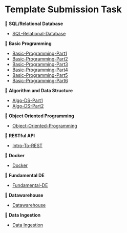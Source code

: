 # Template Submission Task

**📓 SQL/Relational Database**

- [SQL-Relational-Database](https://github.com/ALTA-DE4-Farhan-Riyandi-22Juni2000/SQL-Relational-Database)

**📔 Basic Programming**

- [Basic-Programming-Part1](https://github.com/ALTA-DE4-Farhan-Riyandi-22Juni2000/Basic-Programming-Part1)
- [Basic-Programming-Part2](https://github.com/Immersive-DataEngineer-Resource/Basic-Programming-Part2)
- [Basic-Programming-Part3](https://github.com/Immersive-DataEngineer-Resource/Basic-Programming-Part3)
- [Basic-Programming-Part4](https://github.com/Immersive-DataEngineer-Resource/Basic-Programming-Part3)
- [Basic-Programming-Part5](https://github.com/Immersive-DataEngineer-Resource/Basic-Programming-Part5)
- [Basic-Programming-Part6](https://github.com/Immersive-DataEngineer-Resource/Basic-Programming-Part6)

**📘 Algorithm and Data Structure**

- [Algo-DS-Part1](https://github.com/Immersive-DataEngineer-Resource/Algo-DS-Part1)
- [Algo-DS-Part2](https://github.com/Immersive-DataEngineer-Resource/Algo-DS-Part2)

**📗 Object Oriented Programming**

- [Object-Oriented-Programming](https://github.com/Immersive-DataEngineer-Resource/Object-Oriented-Programming)

**📙 RESTful API**

- [Intro-To-REST](https://github.com/Immersive-DataEngineer-Resource/Intro-To-REST)

**📙 Docker**

- [Docker](https://github.com/Immersive-DataEngineer-Resource/Docker)

**📙 Fundamental DE**

- [Fundamental-DE](https://github.com/Immersive-DataEngineer-Resource/fundamental-de)

**📙 Datawarehouse**

- [Datawarehouse](https://github.com/Immersive-DataEngineer-Resource/data-warehouse-submission)

**📙 Data Ingestion**

- [Data Ingestion](https://github.com/Immersive-DataEngineer-Resource/ingestion-data/)

